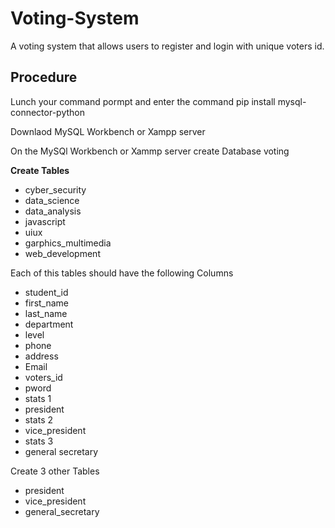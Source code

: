 # Voting-System
A voting system that allows users to register and login with  unique voters id.

## Procedure
Lunch your command pormpt and enter the command pip install mysql-connector-python

Downlaod MySQL Workbench or Xampp server 

On the MySQl Workbench or Xammp server create Database voting

**Create Tables**
- cyber_security
- data_science
- data_analysis
- javascript
- uiux
- garphics_multimedia
- web_development
  
Each of this tables should have the following Columns
- student_id
- first_name
- last_name
- department
- level
- phone
- address
- Email
- voters_id
- pword
- stats 1
- president
- stats 2
- vice_president
- stats 3
- general secretary

Create 3 other Tables
- president
- vice_president
- general_secretary

